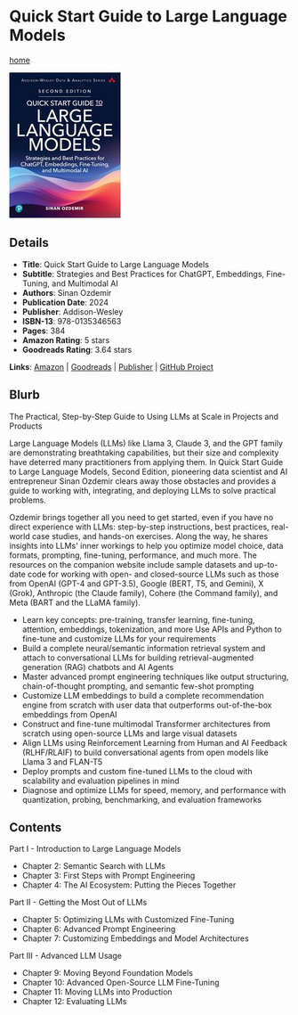 # Quick Start Guide to Large Language Models

[home](../)

![Cover Image](quick-start-guide-to-large-language-models.jpeg)

## Details

* **Title**: Quick Start Guide to Large Language Models
* **Subtitle**: Strategies and Best Practices for ChatGPT, Embeddings, Fine-Tuning, and Multimodal AI
* **Authors**: Sinan Ozdemir 
* **Publication Date**: 2024
* **Publisher**: Addison-Wesley
* **ISBN-13**: 978-0135346563
* **Pages**: 384
* **Amazon Rating**: 5 stars
* **Goodreads Rating**: 3.64 stars


**Links**: [Amazon](https://a.co/d/aUsDJ7e) |
[Goodreads](https://www.goodreads.com/book/show/126850297-quick-start-guide-to-large-language-models) |
[Publisher](https://www.pearson.com/en-us/subject-catalog/p/quick-start-guide-to-large-language-models-2nd-edition/P200000012793) |
[GitHub Project](https://github.com/sinanuozdemir/quick-start-guide-to-llms)

## Blurb

The Practical, Step-by-Step Guide to Using LLMs at Scale in Projects and Products

Large Language Models (LLMs) like Llama 3, Claude 3, and the GPT family are demonstrating breathtaking capabilities, but their size and complexity have deterred many practitioners from applying them. In Quick Start Guide to Large Language Models, Second Edition, pioneering data scientist and AI entrepreneur Sinan Ozdemir clears away those obstacles and provides a guide to working with, integrating, and deploying LLMs to solve practical problems.

Ozdemir brings together all you need to get started, even if you have no direct experience with LLMs: step-by-step instructions, best practices, real-world case studies, and hands-on exercises. Along the way, he shares insights into LLMs' inner workings to help you optimize model choice, data formats, prompting, fine-tuning, performance, and much more. The resources on the companion website include sample datasets and up-to-date code for working with open- and closed-source LLMs such as those from OpenAI (GPT-4 and GPT-3.5), Google (BERT, T5, and Gemini), X (Grok), Anthropic (the Claude family), Cohere (the Command family), and Meta (BART and the LLaMA family).

* Learn key concepts: pre-training, transfer learning, fine-tuning, attention, embeddings, tokenization, and more
Use APIs and Python to fine-tune and customize LLMs for your requirements
* Build a complete neural/semantic information retrieval system and attach to conversational LLMs for building retrieval-augmented generation (RAG) chatbots and AI Agents
* Master advanced prompt engineering techniques like output structuring, chain-of-thought prompting, and semantic few-shot prompting
* Customize LLM embeddings to build a complete recommendation engine from scratch with user data that outperforms out-of-the-box embeddings from OpenAI
* Construct and fine-tune multimodal Transformer architectures from scratch using open-source LLMs and large visual datasets
* Align LLMs using Reinforcement Learning from Human and AI Feedback (RLHF/RLAIF) to build conversational agents from open models like Llama 3 and FLAN-T5
* Deploy prompts and custom fine-tuned LLMs to the cloud with scalability and evaluation pipelines in mind
* Diagnose and optimize LLMs for speed, memory, and performance with quantization, probing, benchmarking, and evaluation frameworks

## Contents

Part I - Introduction to Large Language Models
* Chapter 2: Semantic Search with LLMs
* Chapter 3: First Steps with Prompt Engineering
* Chapter 4: The AI Ecosystem: Putting the Pieces Together

Part II - Getting the Most Out of LLMs
* Chapter 5: Optimizing LLMs with Customized Fine-Tuning
* Chapter 6: Advanced Prompt Engineering
* Chapter 7: Customizing Embeddings and Model Architectures

Part III - Advanced LLM Usage
* Chapter 9: Moving Beyond Foundation Models
* Chapter 10: Advanced Open-Source LLM Fine-Tuning
* Chapter 11: Moving LLMs into Production
* Chapter 12: Evaluating LLMs
